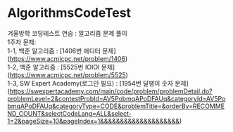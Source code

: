 # AlgorithmsCodeTest
겨울방학 코딩테스트 연습 : 알고리즘 문제 풀이 </br>
1주차 문제: </br>
1-1, 백준 알고리즘  : [1406번 에디터 문제] (https://www.acmicpc.net/problem/1406) </br>
1-2, 백준 알고리즘  : [5525번 IOIOI 문제] (https://www.acmicpc.net/problem/5525) </br>
1-3, SW Expert Academy(로그인 필요) : [1954번 달팽이 숫자 문제] (https://swexpertacademy.com/main/code/problem/problemDetail.do?problemLevel=2&contestProbId=AV5PobmqAPoDFAUq&categoryId=AV5PobmqAPoDFAUq&categoryType=CODE&problemTitle=&orderBy=RECOMMEND_COUNT&selectCodeLang=ALL&select-1=2&pageSize=10&pageIndex=1&&&&&&&&&&&&&&&&&&&&) </br>
